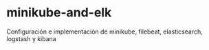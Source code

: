 # minikube-and-elk
Configuración e implementación de minikube, filebeat, elasticsearch, logstash y kibana
